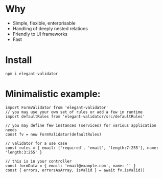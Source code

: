 # Why

- Simple, flexible, enterprisable
- Handling of deeply nested relations
- Friendly to UI frameworks
- Fast

# Install

```
npm i elegant-validator
```

# Minimalistic example:

```
import FormValidator from 'elegant-validator'
// you may use your own set of rules or add a few in runtime
import defaultRules from 'elegant-validator/src/defaultRules'

// you may define few instances (services) for various application needs
const fv = new FormValidator(defaultRules) 

// validator for a use case
const rules = { email: ['required', 'email', 'length:7:255'], name: 'length:3:255' }

// this is in your controller 
const formData = { email: 'email@example.com', name: '' }
const { errors, errorsAsArray, isValid } = await fv.isValid()
```
